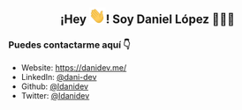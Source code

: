 <p align="center" width="300">
   <h2 align="center">¡Hey <img src="https://raw.githubusercontent.com/ABSphreak/ABSphreak/master/gifs/Hi.gif" width="30px">! Soy Daniel López 👨🏻‍💻</h2>
</p>

### Puedes contactarme aquí 👇

- Website: https://danidev.me/
- LinkedIn: [@dani-dev](https://www.linkedin.com/in/dani-dev/)
- Github: [@ldanidev](https://github.com/ldani-dev)
- Twitter: [@ldanidev](https://twitter.com/ldanidev)


<!--
**daniellopezj01/daniellopezj01** is a ✨ _special_ ✨ repository because its `README.md` (this file) appears on your GitHub profile.

Here are some ideas to get you started:

- 🔭 I’m currently working on ...
- 🌱 I’m currently learning ...
- 👯 I’m looking to collaborate on ...
- 🤔 I’m looking for help with ...
- 💬 Ask me about ...
- 📫 How to reach me: ...
- 😄 Pronouns: ...
- ⚡ Fun fact: ...
-->
